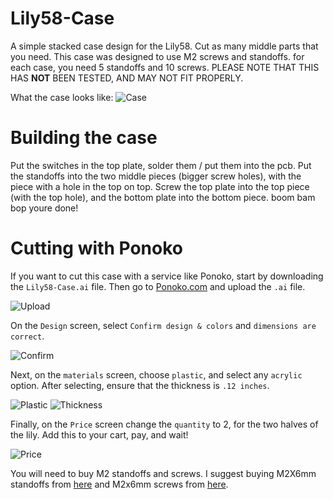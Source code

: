 # Lily58-Case
A simple stacked case design for the Lily58. Cut as many middle parts that you need. This case was designed to use M2 screws and standoffs. for each case, you need 5 standoffs and 10 screws.
PLEASE NOTE THAT THIS HAS **NOT** BEEN TESTED, AND MAY NOT FIT PROPERLY. 

What the case looks like:
![Case](https://i.imgur.com/9wWfcGq.png)

# Building the case
Put the switches in the top plate, solder them / put them into the pcb. Put the standoffs into the two middle pieces (bigger screw holes), with the piece with a hole in the top on top. Screw the top plate into the top piece (with the top hole), and the bottom plate into the bottom piece. boom bam bop youre done!

# Cutting with Ponoko
If you want to cut this case with a service like Ponoko, start by downloading the `Lily58-Case.ai` file. Then go to [Ponoko.com](http://ponoko.com) and upload the `.ai` file.

![Upload](https://i.imgur.com/xgFzNQw.png)

On the `Design` screen, select `Confirm design & colors` and `dimensions are correct`.

![Confirm](https://i.imgur.com/SNy0MpT.png)

Next, on the `materials` screen, choose `plastic`, and select any `acrylic` option. After selecting, ensure that the thickness is `.12 inches`.

![Plastic](https://i.imgur.com/jgcbT7N.png)
![Thickness](https://i.imgur.com/B6oHo4f.png)

Finally, on the `Price` screen change the `quantity` to 2, for the two halves of the lily. Add this to your cart, pay, and wait!

![Price](https://i.imgur.com/Qptjjpr.png)

You will need to buy M2 standoffs and screws. I suggest buying M2X6mm standoffs from [here](https://www.ebay.com/itm/M2-Female-Brass-Threaded-Column-Standoff-Support-Pillars-Brass-Standoff-Spacer/132421948707?_trkparms=aid%3D1110001%26algo%3DSPLICE.SIM%26ao%3D1%26asc%3D20160323102634%26meid%3D9cf608b7cb5b4aae8f5c78cac9619c21%26pid%3D100623%26rk%3D2%26rkt%3D5%26sd%3D174331139173%26itm%3D132421948707%26pmt%3D0%26noa%3D1%26pg%3D2047675&_trksid=p2047675.c100623.m-1) and M2x6mm screws from [here](https://www.amazon.com/Stainless-Phillips-Machine-Screws-100PCS/dp/B07HGNNCLV/ref=sr_1_25?dchild=1&keywords=m2+pan+head&qid=1595620924&sr=8-25). 

